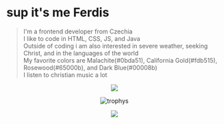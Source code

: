# sup it's me Ferdis
> I'm a frontend developer from Czechia<br>
> I like to code in HTML, CSS, JS, and Java<br>
> Outside of coding i am also interested in severe weather, seeking Christ, and in the languages of the world<br>
> My favorite colors are Malachite(#0bda51), California Gold(#fdb515), Rosewood(#65000b), and Dark Blue(#00008b)<br>
> I listen to christian music a lot
<p align="center">
    <img src="https://komarev.com/ghpvc/?username=FERDdeveloper&color=success&style=for-the-badge" />
</p>

<p align="center">
 <img src="https://github-profile-trophy.vercel.app/?username=ferderplays&theme=nord&margin-w=15&margin-h=15&column=8" alt="trophys" />
</p>

<p align="center">
 <img src="https://readme-jokes.vercel.app/api">
</p>
